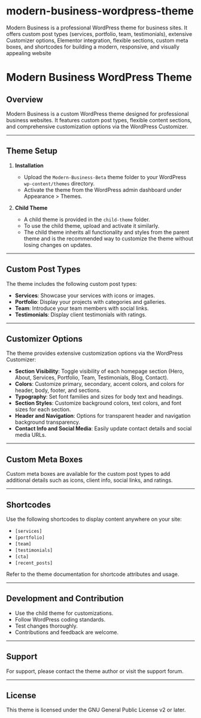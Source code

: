 # modern-business-wordpress-theme
Modern Business is a professional WordPress theme for business sites. It offers custom post types (services, portfolio, team, testimonials), extensive Customizer options, Elementor integration, flexible sections, custom meta boxes, and shortcodes for building a modern, responsive, and visually appealing website

# Modern Business WordPress Theme

## Overview

Modern Business is a custom WordPress theme designed for professional business websites. It features custom post types, flexible content sections, and comprehensive customization options via the WordPress Customizer.

---

## Theme Setup

1. **Installation**

   - Upload the `Modern-Business-Beta` theme folder to your WordPress `wp-content/themes` directory.
   - Activate the theme from the WordPress admin dashboard under Appearance > Themes.

2. **Child Theme**

   - A child theme is provided in the `child-theme` folder.
   - To use the child theme, upload and activate it similarly.
   - The child theme inherits all functionality and styles from the parent theme and is the recommended way to customize the theme without losing changes on updates.

---

## Custom Post Types

The theme includes the following custom post types:

- **Services**: Showcase your services with icons or images.
- **Portfolio**: Display your projects with categories and galleries.
- **Team**: Introduce your team members with social links.
- **Testimonials**: Display client testimonials with ratings.

---

## Customizer Options

The theme provides extensive customization options via the WordPress Customizer:

- **Section Visibility**: Toggle visibility of each homepage section (Hero, About, Services, Portfolio, Team, Testimonials, Blog, Contact).
- **Colors**: Customize primary, secondary, accent colors, and colors for header, body, footer, and sections.
- **Typography**: Set font families and sizes for body text and headings.
- **Section Styles**: Customize background colors, text colors, and font sizes for each section.
- **Header and Navigation**: Options for transparent header and navigation background transparency.
- **Contact Info and Social Media**: Easily update contact details and social media URLs.

---

## Custom Meta Boxes

Custom meta boxes are available for the custom post types to add additional details such as icons, client info, social links, and ratings.

---

## Shortcodes

Use the following shortcodes to display content anywhere on your site:

- `[services]`
- `[portfolio]`
- `[team]`
- `[testimonials]`
- `[cta]`
- `[recent_posts]`

Refer to the theme documentation for shortcode attributes and usage.

---

## Development and Contribution

- Use the child theme for customizations.
- Follow WordPress coding standards.
- Test changes thoroughly.
- Contributions and feedback are welcome.

---

## Support

For support, please contact the theme author or visit the support forum.

---

## License

This theme is licensed under the GNU General Public License v2 or later.
